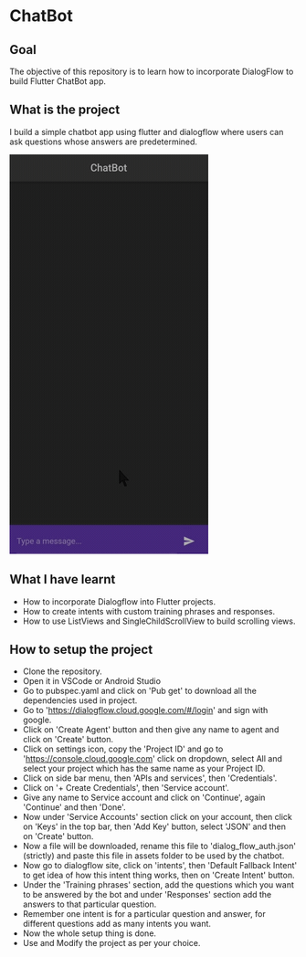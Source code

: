 # ChatBot

## Goal

The objective of this repository is to learn how to incorporate DialogFlow to build Flutter ChatBot app.

## What is the project

I build a simple chatbot app using flutter and dialogflow where users can ask questions whose answers are predetermined.

![Finished App](https://github.com/iArpitVerma/Flutter_ChatBot/blob/main/chatbot.gif)

## What I have learnt

- How to incorporate Dialogflow into Flutter projects.
- How to create intents with custom training phrases and responses.
- How to use ListViews and SingleChildScrollView to build scrolling views.

## How to setup the project

- Clone the repository.
- Open it in VSCode or Android Studio
- Go to pubspec.yaml and click on 'Pub get' to download all the dependencies used in project.
- Go to 'https://dialogflow.cloud.google.com/#/login' and sign with google.
- Click on 'Create Agent' button and then give any name to agent and click on 'Create' button.
- Click on settings icon, copy the 'Project ID' and go to 'https://console.cloud.google.com' click on dropdown, select All and select your project which has the same name as your Project ID.
- Click on side bar menu, then 'APIs and services', then 'Credentials'.
- Click on '+ Create Credentials', then 'Service account'.
- Give any name to Service account and click on 'Continue', again 'Continue' and then 'Done'.
- Now under 'Service Accounts' section click on your account, then click on 'Keys' in the top bar, then 'Add Key' button, select 'JSON' and then on 'Create' button.
- Now a file will be downloaded, rename this file to 'dialog_flow_auth.json' (strictly) and paste this file in assets folder to be used by the chatbot.
- Now go to dialogflow site, click on 'intents', then 'Default Fallback Intent' to get idea of how this intent thing works, then on 'Create Intent' button.
- Under the 'Training phrases' section, add the questions which you want to be answered by the bot and under 'Responses' section add the answers to that particular question.
- Remember one intent is for a particular question and answer, for different questions add as many intents you want.
- Now the whole setup thing is done.
- Use and Modify the project as per your choice.
